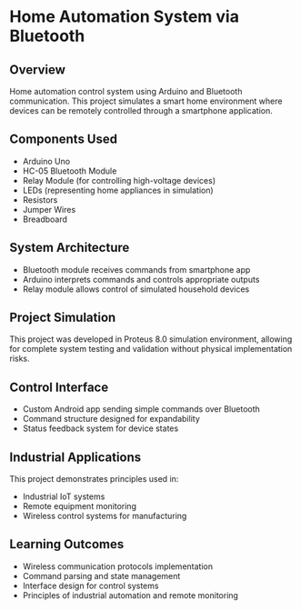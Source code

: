 # Home Automation System via Bluetooth

## Overview
Home automation control system using Arduino and Bluetooth communication. This project simulates a smart home environment where devices can be remotely controlled through a smartphone application.

## Components Used
- Arduino Uno
- HC-05 Bluetooth Module
- Relay Module (for controlling high-voltage devices)
- LEDs (representing home appliances in simulation)
- Resistors
- Jumper Wires
- Breadboard

## System Architecture
- Bluetooth module receives commands from smartphone app
- Arduino interprets commands and controls appropriate outputs
- Relay module allows control of simulated household devices

## Project Simulation
This project was developed in Proteus 8.0 simulation environment, allowing for complete system testing and validation without physical implementation risks.

## Control Interface
- Custom Android app sending simple commands over Bluetooth
- Command structure designed for expandability
- Status feedback system for device states

## Industrial Applications
This project demonstrates principles used in:
- Industrial IoT systems
- Remote equipment monitoring
- Wireless control systems for manufacturing

## Learning Outcomes
- Wireless communication protocols implementation
- Command parsing and state management
- Interface design for control systems
- Principles of industrial automation and remote monitoring
